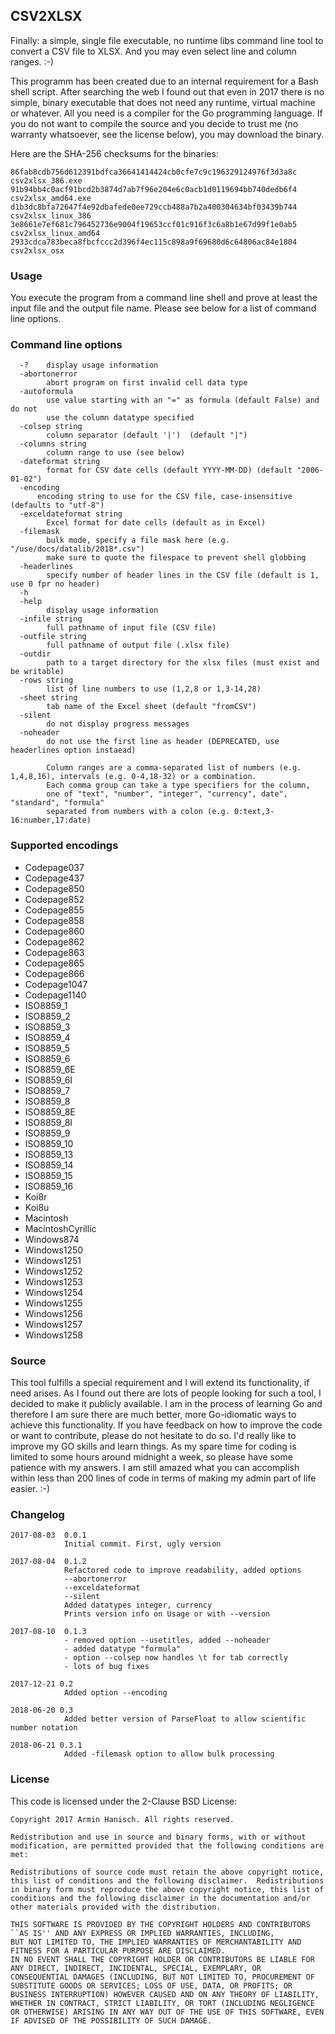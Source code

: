 ## CSV2XLSX

Finally: a simple, single file executable, no runtime libs command line tool to convert
a CSV file to XLSX. And you may even select line and column ranges. :-)

This programm has been created due to an internal requirement for a Bash shell script. After searching
the web I found out that even in 2017 there is no simple, binary executable that does not need any
runtime, virtual machine or whatever. All you need is a compiler for the Go programming language.
If you do not want to compile the source and you decide to trust me (no warranty whatsoever, see the
license below), you may download the binary.

Here are the SHA-256 checksums for the binaries:

    86fab8cdb756d612391bdfca36641414424cb0cfe7c9c196329124976f3d3a8c  csv2xlsx_386.exe
    91b94bb4c0acf91bcd2b3874d7ab7f96e204e6c0acb1d0119694bb740dedb6f4  csv2xlsx_amd64.exe
    d1b3dc8bfa72647f4e92dbafede0ee729ccb488a7b2a400304634bf03439b744  csv2xlsx_linux_386
    3e8661e7ef681c796452736e9004f19653ccf01c916f3c6a8b1e67d99f1e0ab5  csv2xlsx_linux_amd64
    2933cdca783beca8fbcfccc2d396f4ec115c898a9f69680d6c64806ac84e1804  csv2xlsx_osx    

### Usage

You execute the program from a command line shell and prove at least the input file and the output file name.
Please see below for a list of command line options.

### Command line options

```
  -?	display usage information
  -abortonerror
    	abort program on first invalid cell data type
  -autoformula
        use value starting with an "=" as formula (default False) and do not
        use the column datatype specified
  -colsep string
    	column separator (default '|')  (default "|")
  -columns string
    	column range to use (see below)
  -dateformat string
    	format for CSV date cells (default YYYY-MM-DD) (default "2006-01-02")
  -encoding
      encoding string to use for the CSV file, case-insensitive (defaults to "utf-8")
  -exceldateformat string
    	Excel format for date cells (default as in Excel)
  -filemask
        bulk mode, specify a file mask here (e.g. "/use/docs/datalib/2018*.csv")
        make sure to quote the filespace to prevent shell globbing
  -headerlines
        specify number of header lines in the CSV file (default is 1, use 0 fpr no header)
  -h	
  -help
    	display usage information
  -infile string
    	full pathname of input file (CSV file)
  -outfile string
    	full pathname of output file (.xlsx file)
  -outdir 
        path to a target directory for the xlsx files (must exist and be writable)      
  -rows string
    	list of line numbers to use (1,2,8 or 1,3-14,28)
  -sheet string
    	tab name of the Excel sheet (default "fromCSV")
  -silent
    	do not display progress messages
  -noheader
    	do not use the first line as header (DEPRECATED, use headerlines option instaead)

        Column ranges are a comma-separated list of numbers (e.g. 1,4,8,16), intervals (e.g. 0-4,18-32) or a combination.
        Each comma group can take a type specifiers for the column,
        one of "text", "number", "integer", "currency", date", "standard", "formula"
        separated from numbers with a colon (e.g. 0:text,3-16:number,17:date)
```

### Supported encodings

 * Codepage037
 * Codepage437
 * Codepage850
 * Codepage852
 * Codepage855
 * Codepage858
 * Codepage860
 * Codepage862
 * Codepage863
 * Codepage865
 * Codepage866
 * Codepage1047
 * Codepage1140
 * ISO8859_1
 * ISO8859_2
 * ISO8859_3
 * ISO8859_4
 * ISO8859_5
 * ISO8859_6
 * ISO8859_6E
 * ISO8859_6I
 * ISO8859_7
 * ISO8859_8
 * ISO8859_8E
 * ISO8859_8I
 * ISO8859_9
 * ISO8859_10
 * ISO8859_13
 * ISO8859_14
 * ISO8859_15
 * ISO8859_16
 * Koi8r
 * Koi8u
 * Macintosh
 * MacintoshCyrillic
 * Windows874
 * Windows1250
 * Windows1251
 * Windows1252
 * Windows1253
 * Windows1254
 * Windows1255
 * Windows1256
 * Windows1257
 * Windows1258


### Source

This tool fulfills a special requirement and I will extend its functionality, if need arises. As I found out there are lots 
of people looking for such a tool, I decided to make it publicly available. I am in the process of learning Go and therefore
I am sure there are much better, more Go-idiomatic ways to achieve this functionality. If you have feedback on how to improve
the code or want to contribute, please do not hesitate to do so. I'd really like to improve my GO skills and learn things.
As my spare time for coding is limited to some hours around midnight a week, so please have some patience with my answers.
I am still amazed what you can accomplish within less than 200 lines of code in terms of making my admin part of life easier. :-)

### Changelog

    2017-08-03  0.0.1
                Initial commit. First, ugly version

    2017-08-04  0.1.2
                Refactored code to improve readability, added options
                --abortonerror
                --exceldateformat
                --silent
                Added datatypes integer, currency
                Prints version info on Usage or with --version

    2017-08-10  0.1.3
                - removed option --usetitles, added --noheader
                - added datatype "formula"
                - option --colsep now handles \t for tab correctly
                - lots of bug fixes

    2017-12-21 0.2
                Added option --encoding

    2018-06-20 0.3
                Added better version of ParseFloat to allow scientific number notation

    2018-06-21 0.3.1
                Added -filemask option to allow bulk processing


### License

This code is licensed under the 2-Clause BSD License:

    Copyright 2017 Armin Hanisch. All rights reserved.

    Redistribution and use in source and binary forms, with or without
    modification, are permitted provided that the following conditions are
    met:

    Redistributions of source code must retain the above copyright notice,
    this list of conditions and the following disclaimer.  Redistributions
    in binary form must reproduce the above copyright notice, this list of
    conditions and the following disclaimer in the documentation and/or
    other materials provided with the distribution.

    THIS SOFTWARE IS PROVIDED BY THE COPYRIGHT HOLDERS AND CONTRIBUTORS
    ``AS IS'' AND ANY EXPRESS OR IMPLIED WARRANTIES, INCLUDING,
    BUT NOT LIMITED TO, THE IMPLIED WARRANTIES OF MERCHANTABILITY AND
    FITNESS FOR A PARTICULAR PURPOSE ARE DISCLAIMED.
    IN NO EVENT SHALL THE COPYRIGHT HOLDER OR CONTRIBUTORS BE LIABLE FOR
    ANY DIRECT, INDIRECT, INCIDENTAL, SPECIAL, EXEMPLARY, OR
    CONSEQUENTIAL DAMAGES (INCLUDING, BUT NOT LIMITED TO, PROCUREMENT OF
    SUBSTITUTE GOODS OR SERVICES; LOSS OF USE, DATA, OR PROFITS; OR
    BUSINESS INTERRUPTION) HOWEVER CAUSED AND ON ANY THEORY OF LIABILITY,
    WHETHER IN CONTRACT, STRICT LIABILITY, OR TORT (INCLUDING NEGLIGENCE
    OR OTHERWISE) ARISING IN ANY WAY OUT OF THE USE OF THIS SOFTWARE, EVEN
    IF ADVISED OF THE POSSIBILITY OF SUCH DAMAGE.
